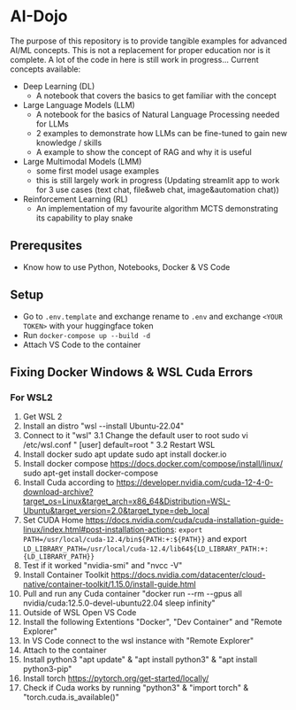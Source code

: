 # AI-Dojo

The purpose of this repository is to provide tangible examples for advanced AI/ML concepts. This is not a replacement for proper education nor is it complete. 
A lot of the code in here is still work in progress...
Current concepts available:

- Deep Learning (DL)
	- A notebook that covers the basics to get familiar with the concept
- Large Language Models (LLM)
	- A notebook for the basics of Natural Language Processing needed for LLMs
	- 2 examples to demonstrate how LLMs can be fine-tuned to gain new knowledge / skills
	- A example to show the concept of RAG and why it is useful
- Large Multimodal Models (LMM)
	- some first model usage examples
	- this is still largely work in progress (Updating streamlit app to work for 3 use cases (text chat, file&web chat, image&automation chat))
- Reinforcement Learning (RL)
	- An implementation of my favourite algorithm MCTS demonstrating its capability to play snake


## Prerequsites
- Know how to use Python, Notebooks, Docker & VS Code

## Setup
- Go to `.env.template` and exchange rename to `.env` and exchange `<YOUR TOKEN>` with your huggingface token
- Run `docker-compose up --build -d`
- Attach VS Code to the container

## Fixing Docker Windows & WSL Cuda Errors

### For WSL2
1. Get WSL 2
2. Install an distro "wsl --install Ubuntu-22.04"
3. Connect to it "wsl"
3.1 Change the default user to root
	sudo vi /etc/wsl.conf
	"
	[user]
	default=root
	"
3.2 Restart WSL
4. Install docker 
	sudo apt update
	sudo apt install docker.io
5. Install docker compose https://docs.docker.com/compose/install/linux/
	sudo apt-get install docker-compose
6. Install Cuda according to https://developer.nvidia.com/cuda-12-4-0-download-archive?target_os=Linux&target_arch=x86_64&Distribution=WSL-Ubuntu&target_version=2.0&target_type=deb_local
7. Set CUDA Home https://docs.nvidia.com/cuda/cuda-installation-guide-linux/index.html#post-installation-actions:
``export PATH=/usr/local/cuda-12.4/bin${PATH:+:${PATH}}`` and export ``LD_LIBRARY_PATH=/usr/local/cuda-12.4/lib64${LD_LIBRARY_PATH:+:{LD_LIBRARY_PATH}}``
8. Test if it worked "nvidia-smi" and "nvcc -V"
9. Install Container Toolkit https://docs.nvidia.com/datacenter/cloud-native/container-toolkit/1.15.0/install-guide.html
10. Pull and run any Cuda container "docker run --rm --gpus all nvidia/cuda:12.5.0-devel-ubuntu22.04 sleep infinity"
11. Outside of WSL Open VS Code
12. Install the following Extentions "Docker", "Dev Container" and "Remote Explorer"
13. In VS Code connect to the wsl instance with "Remote Explorer" 
14. Attach to the container
15. Install python3 "apt update" & "apt install python3" & "apt install python3-pip"
16. Install torch https://pytorch.org/get-started/locally/
17. Check if Cuda works by running "python3" & "import torch" & "torch.cuda.is_available()"